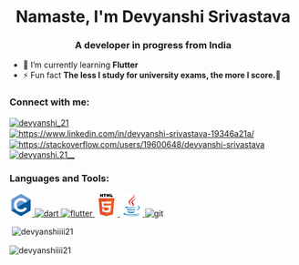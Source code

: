 <h1 align="center">Namaste, I'm Devyanshi Srivastava</h1>
<h3 align="center">A developer in progress from India</h3>

- 🌱 I’m currently learning **Flutter**
- ⚡ Fun fact **The less I study for university exams, the more I score.💪**

<h3 align="left">Connect with me:</h3>
<p align="left">
<a href="https://twitter.com/devyanshi_21" target="blank"><img align="center" src="https://raw.githubusercontent.com/rahuldkjain/github-profile-readme-generator/master/src/images/icons/Social/twitter.svg" alt="devyanshi_21" height="30" width="40" /></a>
<a href="https://linkedin.com/in/https://www.linkedin.com/in/devyanshi-srivastava-19346a21a/" target="blank"><img align="center" src="https://raw.githubusercontent.com/rahuldkjain/github-profile-readme-generator/master/src/images/icons/Social/linked-in-alt.svg" alt="https://www.linkedin.com/in/devyanshi-srivastava-19346a21a/" height="30" width="40" /></a>
<a href="https://stackoverflow.com/users/https://stackoverflow.com/users/19600648/devyanshi-srivastava" target="blank"><img align="center" src="https://raw.githubusercontent.com/rahuldkjain/github-profile-readme-generator/master/src/images/icons/Social/stack-overflow.svg" alt="https://stackoverflow.com/users/19600648/devyanshi-srivastava" height="30" width="40" /></a>
<a href="https://instagram.com/devyanshi.21__" target="blank"><img align="center" src="https://raw.githubusercontent.com/rahuldkjain/github-profile-readme-generator/master/src/images/icons/Social/instagram.svg" alt="devyanshi.21__" height="30" width="40" /></a>
</p>

<h3 align="left">Languages and Tools:</h3>
<p align="left"> <a href="https://www.cprogramming.com/" target="_blank" rel="noreferrer"> <img src="https://raw.githubusercontent.com/devicons/devicon/master/icons/c/c-original.svg" alt="c" width="40" height="40"/> </a> <a href="https://dart.dev" target="_blank" rel="noreferrer"> <img src="https://www.vectorlogo.zone/logos/dartlang/dartlang-icon.svg" alt="dart" width="40" height="40"/> </a> <a href="https://flutter.dev" target="_blank" rel="noreferrer"> <img src="https://www.vectorlogo.zone/logos/flutterio/flutterio-icon.svg" alt="flutter" width="40" height="40"/> </a> <a href="https://www.w3.org/html/" target="_blank" rel="noreferrer"> <img src="https://raw.githubusercontent.com/devicons/devicon/master/icons/html5/html5-original-wordmark.svg" alt="html5" width="40" height="40"/> </a> <a href="https://www.java.com" target="_blank" rel="noreferrer"> <img src="https://raw.githubusercontent.com/devicons/devicon/master/icons/java/java-original.svg" alt="java" width="40" height="40"/> </a> <a>  <img src="https://www.vectorlogo.zone/logos/git-scm/git-scm-icon.svg" alt="git" width="40" height="40"/> </a> </p>

<p>&nbsp;<img align="center" src="https://github-readme-stats.vercel.app/api?username=devyanshiiii21&show_icons=true&locale=en" alt="devyanshiiii21" /></p>

<p><img align="center" src="https://github-readme-streak-stats.herokuapp.com/?user=devyanshiiii21&" alt="devyanshiiii21" /></p>


